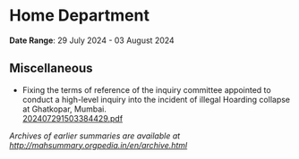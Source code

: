 # Home Department

**Date Range**: 29 July 2024 - 03 August 2024


## Miscellaneous
- Fixing the terms of reference of the inquiry committee appointed to conduct a high-level inquiry into the incident of illegal Hoarding collapse at Ghatkopar, Mumbai.\
  [202407291503384429.pdf](https://gr.maharashtra.gov.in/Site/Upload/Government%20Resolutions/English/202407291503384429.pdf)


*Archives of earlier summaries are available at http://mahsummary.orgpedia.in/en/archive.html*